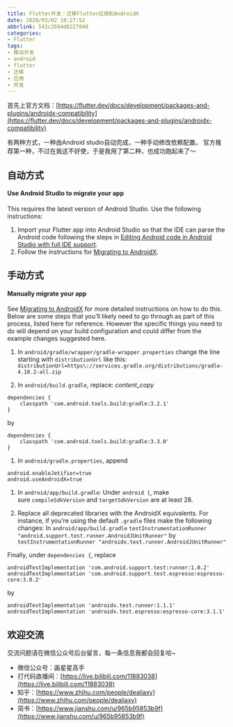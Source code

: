 ```yaml
---
title: Flutter开发：迁移Flutter应用到AndroidX
date: 2020/03/02 10:27:52
abbrlink: 541c2694d0227040
categories:
- Flutter
tags:
- 移动开发
- android
- flutter
- 迁移
- 应用
- 开发
---
```

首先上官方文档：[https://flutter.dev/docs/development/packages-and-plugins/androidx-compatibility](https://flutter.dev/docs/development/packages-and-plugins/androidx-compatibility)

有两种方式，一种由Android studio自动完成，一种手动修改依赖配置。
官方推荐第一种，不过在我这不好使，于是我用了第二种，也成功跑起来了～

## 自动方式
#### Use Android Studio to migrate your app

This requires the latest version of Android Studio. Use the following instructions:

1.  Import your Flutter app into Android Studio so that the IDE can parse the Android code following the steps in [Editing Android code in Android Studio with full IDE support](https://flutter.dev/docs/development/tools/android-studio#android-ide).
2.  Follow the instructions for [Migrating to AndroidX](https://developer.android.com/jetpack/androidx/migrate).

#### [](https://flutter.dev/docs/development/packages-and-plugins/androidx-compatibility#not-recommended-manually-migrate-your-app)

## 手动方式
#### Manually migrate your app

See [Migrating to AndroidX](https://developer.android.com/jetpack/androidx/migrate) for more detailed instructions on how to do this. Below are some steps that you’ll likely need to go through as part of this process, listed here for reference. However the specific things you need to do will depend on your build configuration and could differ from the example changes suggested here.

1.  In `android/gradle/wrapper/gradle-wrapper.properties` change the line starting with `distributionUrl` like this:
`distributionUrl=https\://services.gradle.org/distributions/gradle-4.10.2-all.zip`

1.  In `android/build.gradle`, replace:
*content_copy* 

```
dependencies {
    classpath 'com.android.tools.build:gradle:3.2.1'
}
```
by
```
dependencies {
    classpath 'com.android.tools.build:gradle:3.3.0'
}
```

1.  In `android/gradle.properties`, append
```
android.enableJetifier=true
android.useAndroidX=true
```

1.  In `android/app/build.gradle`:
Under `android {`, make sure `compileSdkVersion` and `targetSdkVersion` are at least 28.

1.  Replace all deprecated libraries with the AndroidX equivalents. For instance, if you’re using the default `.gradle` files make the following changes:
In `android/app/build.gradle`
`testInstrumentationRunner "android.support.test.runner.AndroidJUnitRunner"`
by
`testInstrumentationRunner "androidx.test.runner.AndroidJUnitRunner"`

Finally, under `dependencies {`, replace

```
androidTestImplementation 'com.android.support.test:runner:1.0.2'
androidTestImplementation 'com.android.support.test.espresso:espresso-core:3.0.2'

```
by
```
androidTestImplementation 'androidx.test.runner:1.1.1'
androidTestImplementation 'androidx.test.espresso:espresso-core:3.1.1'
```

## 欢迎交流
交流问题请在微信公众号后台留言，每一条信息我都会回复哈~
- 微信公众号：画星星高手
- 打代码直播间：[https://live.bilibili.com/11883038](https://live.bilibili.com/11883038)
- 知乎：[https://www.zhihu.com/people/dealiaxy](https://www.zhihu.com/people/dealiaxy)
- 简书：[https://www.jianshu.com/u/965b95853b9f](https://www.jianshu.com/u/965b95853b9f)
